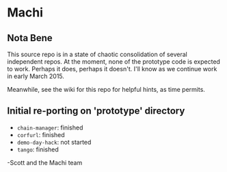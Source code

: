 # Machi

## Nota Bene

This source repo is in a state of chaotic consolidation of several
independent repos.  At the moment, none of the prototype code is
expected to work.  Perhaps it does, perhaps it doesn't.  I'll know
as we continue work in early March 2015.

Meanwhile, see the wiki for this repo for helpful hints, as time
permits.

## Initial re-porting on 'prototype' directory

* `chain-manager`: finished
* `corfurl`: finished
* `demo-day-hack`: not started
* `tango`: finished

-Scott and the Machi team
